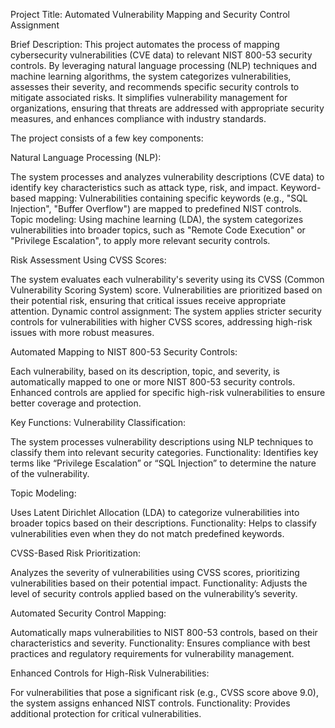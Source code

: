 Project Title:
Automated Vulnerability Mapping and Security Control Assignment

Brief Description:
This project automates the process of mapping cybersecurity vulnerabilities (CVE data) to relevant NIST 800-53 security controls. By leveraging natural language processing (NLP) techniques and machine learning algorithms, the system categorizes vulnerabilities, assesses their severity, and recommends specific security controls to mitigate associated risks. It simplifies vulnerability management for organizations, ensuring that threats are addressed with appropriate security measures, and enhances compliance with industry standards.

The project consists of a few key components:

Natural Language Processing (NLP):

The system processes and analyzes vulnerability descriptions (CVE data) to identify key characteristics such as attack type, risk, and impact.
Keyword-based mapping: Vulnerabilities containing specific keywords (e.g., "SQL Injection", "Buffer Overflow") are mapped to predefined NIST controls.
Topic modeling: Using machine learning (LDA), the system categorizes vulnerabilities into broader topics, such as "Remote Code Execution" or "Privilege Escalation", to apply more relevant security controls.

Risk Assessment Using CVSS Scores:

The system evaluates each vulnerability's severity using its CVSS (Common Vulnerability Scoring System) score. Vulnerabilities are prioritized based on their potential risk, ensuring that critical issues receive appropriate attention.
Dynamic control assignment: The system applies stricter security controls for vulnerabilities with higher CVSS scores, addressing high-risk issues with more robust measures.

Automated Mapping to NIST 800-53 Security Controls:

Each vulnerability, based on its description, topic, and severity, is automatically mapped to one or more NIST 800-53 security controls.
Enhanced controls are applied for specific high-risk vulnerabilities to ensure better coverage and protection.

Key Functions:
Vulnerability Classification:

The system processes vulnerability descriptions using NLP techniques to classify them into relevant security categories.
Functionality: Identifies key terms like “Privilege Escalation” or “SQL Injection” to determine the nature of the vulnerability.

Topic Modeling:

Uses Latent Dirichlet Allocation (LDA) to categorize vulnerabilities into broader topics based on their descriptions.
Functionality: Helps to classify vulnerabilities even when they do not match predefined keywords.

CVSS-Based Risk Prioritization:

Analyzes the severity of vulnerabilities using CVSS scores, prioritizing vulnerabilities based on their potential impact.
Functionality: Adjusts the level of security controls applied based on the vulnerability’s severity.

Automated Security Control Mapping:

Automatically maps vulnerabilities to NIST 800-53 controls, based on their characteristics and severity.
Functionality: Ensures compliance with best practices and regulatory requirements for vulnerability management.

Enhanced Controls for High-Risk Vulnerabilities:

For vulnerabilities that pose a significant risk (e.g., CVSS score above 9.0), the system assigns enhanced NIST controls.
Functionality: Provides additional protection for critical vulnerabilities.
